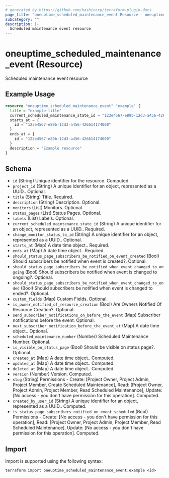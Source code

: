 ```yaml
---
# generated by https://github.com/hashicorp/terraform-plugin-docs
page_title: "oneuptime_scheduled_maintenance_event Resource - oneuptime"
subcategory: ""
description: |-
  Scheduled maintenance event resource
---
```


# oneuptime_scheduled_maintenance_event (Resource)

Scheduled maintenance event resource

## Example Usage

```terraform
resource "oneuptime_scheduled_maintenance_event" "example" {
  title = "example-title"
  current_scheduled_maintenance_state_id = "123e4567-e89b-12d3-a456-426614174000"
  starts_at = {
    id = "123e4567-e89b-12d3-a456-426614174000"
  }
  ends_at = {
    id = "123e4567-e89b-12d3-a456-426614174000"
  }
  description = "Example resource"
}
```

## Schema

- `id` (String) Unique identifier for the resource. Computed.
- `project_id` (String) A unique identifier for an object, represented as a UUID.. Optional.
- `title` (String) Title. Required.
- `description` (String) Description. Optional.
- `monitors` (List) Monitors. Optional.
- `status_pages` (List) Status Pages. Optional.
- `labels` (List) Labels. Optional.
- `current_scheduled_maintenance_state_id` (String) A unique identifier for an object, represented as a UUID.. Required.
- `change_monitor_status_to_id` (String) A unique identifier for an object, represented as a UUID.. Optional.
- `starts_at` (Map) A date time object.. Required.
- `ends_at` (Map) A date time object.. Required.
- `should_status_page_subscribers_be_notified_on_event_created` (Bool) Should subscribers be notified when event is created?. Optional.
- `should_status_page_subscribers_be_notified_when_event_changed_to_ongoing` (Bool) Should subscribers be notified when event is changed to ongoing?. Optional.
- `should_status_page_subscribers_be_notified_when_event_changed_to_ended` (Bool) Should subscribers be notified when event is changed to ended?. Optional.
- `custom_fields` (Map) Custom Fields. Optional.
- `is_owner_notified_of_resource_creation` (Bool) Are Owners Notified Of Resource Creation?. Optional.
- `send_subscriber_notifications_on_before_the_event` (Map) Subscriber notifications before the event. Optional.
- `next_subscriber_notification_before_the_event_at` (Map) A date time object.. Optional.
- `scheduled_maintenance_number` (Number) Scheduled Maintenance Number. Optional.
- `is_visible_on_status_page` (Bool) Should be visible on status page?. Optional.
- `created_at` (Map) A date time object.. Computed.
- `updated_at` (Map) A date time object.. Computed.
- `deleted_at` (Map) A date time object.. Computed.
- `version` (Number) Version. Computed.
- `slug` (String) Permissions - Create: [Project Owner, Project Admin, Project Member, Create Scheduled Maintenance], Read: [Project Owner, Project Admin, Project Member, Read Scheduled Maintenance], Update: [No access - you don't have permission for this operation]. Computed.
- `created_by_user_id` (String) A unique identifier for an object, represented as a UUID.. Computed.
- `is_status_page_subscribers_notified_on_event_scheduled` (Bool) Permissions - Create: [No access - you don't have permission for this operation], Read: [Project Owner, Project Admin, Project Member, Read Scheduled Maintenance], Update: [No access - you don't have permission for this operation]. Computed.

## Import

Import is supported using the following syntax:

```shell
terraform import oneuptime_scheduled_maintenance_event.example <id>
```
